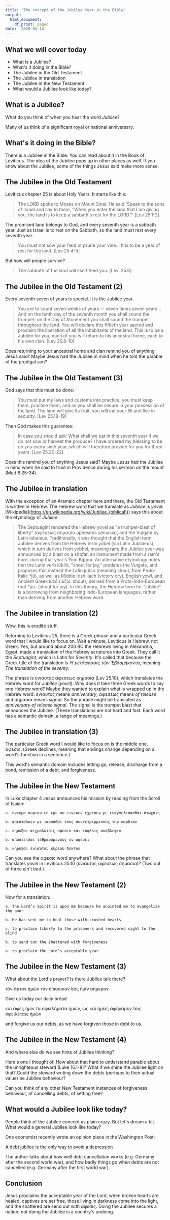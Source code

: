 ```yaml
---
title: "The concept of the Jubilee Year in the Bible"
output:
  html_document:
    df_print: paged
date: '2020-05-14'
---
```


## What we will cover today

- What is a Jubilee?
- What's it doing in the Bible?
- The Jubilee in the Old Testament
- The Jubilee in translation
- The Jubilee in the New Testament
- What would a Jubilee look like today?

## What is a Jubilee?

What do you think of when you hear the word *Jubilee*?

Many of us think of a significant royal or national anniversary.

## What's it doing in the Bible?

There is a Jubilee in the Bible. You can read about it in the Book of Leviticus. The idea of the Jubilee pops up in other places as well. If you know about the Jubilee, some of the things Jesus said make more sense.

## The Jubilee in the Old Testament

Leviticus chapter 25 is about Holy Years. It starts like this:

> The LORD spoke to Moses on Mount Sinai. He said 'Speak to the sons of Israel and say to them, "When you enter the land that I am giving you, the land is to keep a sabbath's rest for the LORD."' [Lev 25.1-2]

The promised land belongs to God, and every seventh year is a sabbath year. Just as Israel is to rest on the Sabbath, so the land must rest every seventh year.

> You must not sow your field or prune your vine... It is to be a year of rest for the land. [Lev 25.4-5]

But how will people survive?

> The sabbath of the land will itself feed you. [Lev. 25.6]

## The Jubilee in the Old Testament (2)

Every seventh seven of years is  special. It is the Jubilee year.

> You are to count seven weeks of years -- seven times seven years... And on the tenth day of the seventh month you shall sound the trumpet; on the Day of Atonement you shall sound the trumpet throughout the land. You will declare this fiftieth year sacred and proclaim the liberation of all the inhabitants of the land. This is to be a Jubilee for you; each of you will return to his ancestral home, each to his own clan. [Lev 25.8-10]

Does returning to your ancestral home and clan remind you of anything Jesus said? Maybe Jesus had the Jubilee in mind when he told the parable of the prodigal son?

## The Jubilee in the Old Testament (3)

God says that this must be done:

> You must put my laws and customs into practice; you must keep them, practise them; and so you shall be secure in your possession of the land. The land will give its fruit, you will eat your fill and live in security. [Lev 25.18-19]

Then God makes this guarantee:

> In case you should ask: What shall we eat in this seventh year if we do not sow or harvest the produce? I have ordered my blessing to be on you every sixth year, which will therefore provide for you for three years. [Lev 25.20-22]

Does this remind you of anything Jesus said? Maybe Jesus had the Jubilee in mind when he said to trust in Providence during his sermon on the mount (Matt 6.25-34).

## The Jubilee in translation

With the exception of an Aramaic chapter here and there, the Old Testament is written in Hebrew. The Hebrew word that we translate as *Jubilee* is *yovel*. [Wikipedia](https://en.wikipedia.org/wiki/Jubilee_(biblical\)) says this about the etymology of *Jubilee*:

> The Septuagint rendered the Hebrew yovel as "a trumpet-blast of liberty" (ἀφέσεως σημασία apheseôs sêmasia), and the Vulgate by Latin iobeleus. Traditionally, it was thought that the English term Jubilee derives from the Hebrew term yobel (via Latin Jubilaeus), which in turn derives from yobhel, meaning ram; the Jubilee year was announced by a blast on a shofar, an instrument made from a ram's horn, during that year's Yom Kippur. An alternative etymology notes that the Latin verb iūbilō, "shout for joy," predates the Vulgate, and proposes that instead the Latin jubilo (meaning shout, from Proto-Italic \*jū), as well as Middle Irish ilach (victory cry), English yowl, and Ancient Greek iuzō (ἰύζω: shout), derived from a Proto-Indo-European root \*yu- (shout for joy). In this theory, the Hebrew term for "jubilee" is a borrowing from neighboring Indo-European languages, rather than deriving from another Hebrew word.

## The Jubilee in translation (2)

Wow, this is erudite stuff.

Returning to Leviticus 25, there is a Greek phrase and a particular Greek word that I would like to focus on. Wait a minute, Leviticus is Hebrew, not Greek. Yes, but around about 200 BC the Hebrews living in Alexandria, Egypt, made a translation of the Hebrew scriptures into Greek. They call it the *Septuagint*, which is Latin for *Seventy*. It's called that because the Greek title of the translation is *Ἡ μετάφρασις τῶν Ἑβδομήκοντα*, meaning *The translation of the seventy*.

The phrase is ενιαυτος αφεσεως σημασια (Lev 25.10), which translates the Hebrew word for *Jubilee* (*yovel*). Why does it take three Greek words to say one Hebrew word? Maybe they wanted to explain what is wrapped up in the Hebrew word. ενιαυτος means *anniversary*, αφεσεως means *of release* and σημασια means *signal*. So the phrase might be translated as *anniversary of release signal*. The signal is the trumpet blast that announces the Jubilee. (These translations are not hard and fast. Each word has a semantic domain, a range of meanings.)

## The Jubilee in translation (3)

The particular Greek word I would like to focus on is the middle one, αφεσις. (Greek declines, meaning that endings change depending on a word's function in a sentence.)

This word's semantic domain includes letting go, release, discharge from a bond, remission of a debt, and forgiveness.

## The Jubilee in the New Testament

In Luke chapter 4 Jesus announces his mission by reading from the Scroll of Isaiah:

    a. πνευμα κυριου επ εμε ου εινεκεν εχρισεν με ευαγγελισασθαι πτωχοις

    b. απεσταλκεν με ιασασθαι τους συντετριμμενους την καρδιαν

    c. κηρυξαι αιχμαλωτοις αφεσιν και τυφλοις αναβλεψιν

    b. αποστειλαι τεθραυσμενους εν αφεσει

    a. κηρυξαι ενιαυτον κυριου δεκτον

Can you see the αφεσις word anywhere? What about the phrase that translates *yovel* in Leviticus 25.10 (ενιαυτος αφεσεως σημασια)? (Two out of three ain't bad.)

## The Jubilee in the New Testament (2)

Now for a translation:

    a. The Lord’s Spirit is upon me because he anointed me to evangelize the poor

    b. He has sent me to heal those with crushed hearts

    c. to proclaim liberty to the prisoners and recovered sight to the blind

    b. to send out the shattered with forgiveness

    a. to proclaim the Lord’s acceptable year.

## The Jubilee in the New Testament (3)

What about the Lord's prayer? Is there Jubilee talk there?

τὸν ἄρτον ἡμῶν τὸν ἐπιούσιον δὸς ἡμῖν σήμερον

Give us today our daily bread

καὶ ἄφες ἡμῖν τὰ ὀφειλήματα ἡμῶν, ὡς καὶ ἡμεῖς ἀφήκαμεν τοις ὀφειλέταις ἡμῶν

and forgive us our debts, as we have forgiven those in debt to us.

## The Jubilee in the New Testament (4)

And where else do we see hints of Jubilee thinking?

Here's one I thought of. How about that hard to understand parable about the unrighteous steward (Luke 16.1-8)? What if we shine the Jubilee light on that? Could the steward writing down the debts (perhaps to their actual value) be Jubilee behaviour?

Can you think of any other New Testament instances of forgiveness behaviour, of cancelling debts, of setting free?

## What would a Jubilee look like today?

People think of the Jubilee concept as plain crazy. But let's dream a bit. What would a general Jubilee look like today?

One economist recently wrote an opinion piece in the Washington Post:

[A debt jubilee is the only way to avoid a depression](https://www.washingtonpost.com/opinions/2020/03/21/debt-jubilee-is-only-way-avoid-depression/)

The author talks about how well debt cancellation works (e.g. Germany after the second world war), and how badly things go when debts are not cancelled (e.g. Germany after the first world war).

## Conclusion

Jesus proclaims the acceptable year of the Lord, when broken hearts are healed, captives are set free, those living in darkness come into the light, and the shattered are send out with αφεσις. Doing the Jubilee secures a nation; not doing the Jubilee is a country's undoing.
